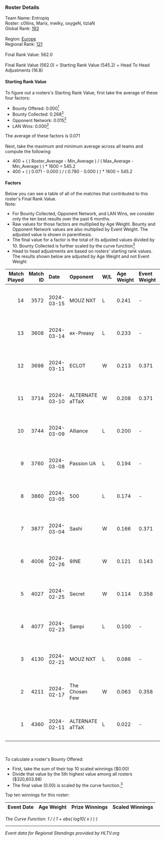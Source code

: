 ### Roster Details<br />
Team Name: Entropiq<br />
Roster: c0llins, Marix, mwlky, oxygeN, tiziaN<br />
Global Rank: [193](../standings_global.md)<br />
<br />
Region: [Europe]( ../standings_europe.md)<br />
Regional Rank: [121]( ../standings_europe.md)<br />
<br />
Final Rank Value:  562.0<br />
<br />
Final Rank Value (562.0) = Starting Rank Value (545.2) + Head To Head Adjustments (16.8)<br />

#### Starting Rank Value<br />
To figure out a rosters's Starting Rank Value, first take the average of these four factors:<br />
- Bounty Offered: 0.000[<sup>1</sup>](#table2)
- Bounty Collected: 0.268[<sup>2</sup>](#table1)
- Opponent Network: 0.015[<sup>2</sup>](#table1)
- LAN Wins: 0.000[<sup>2</sup>](#table1)

The average of these factors is 0.071<br />
<br />
Next, take the maximum and minimum average across all teams and compute the following:<br />
- 400 + ( ( Roster_Average - Min_Average ) / ( Max_Average - Min_Average ) ) * 1600 = 545.2
- 400 + ( ( 0.071 - 0.000 ) / ( 0.780 - 0.000 ) ) * 1600 = 545.2


#### Factors<br />
Below you can see a table of all of the matches that contributed to this roster's Final Rank Value.<br />
Note:<br />

- For Bounty Collected, Opponent Network, and LAN Wins, we consider only the ten best results over the past 6 months.
- Raw values for those factors are multiplied by Age Weight. Bounty and Opponent Network values are also multiplied by Event Weight. The adjusted value is shown in parenthesis.
- The final value for a factor is the total of its adjusted values divided by 10. Bounty Collected is further scaled by the curve function[<sup>3</sup>](#curveFunction)
- Head to head adjustments are based on rosters' starting rank values. The results shown below are adjusted by Age Weight and not Event Weight
<span id="table1"></span><br />


| Match Played | Match ID | Date       | Opponent        | W/L | Age Weight | Event Weight | Bounty Collected | Opponent Network | LAN Wins  | H2H Adj. | Roster                                |
| -: | -: | :- | :- | :- | :- | :- | :- | :- | :- | -: | :- |
|           14 |     3572 | 2024-03-15 | MOUZ NXT        | L   | 0.241      | -            | -                | -                | -         |    -0.48 | c0llins, Marix, mwlky, oxygeN, tiziaN |
|           13 |     3608 | 2024-03-14 | ex-Preasy       | L   | 0.233      | -            | -                | -                | -         |    -1.58 | c0llins, Marix, mwlky, oxygeN, tiziaN |
|           12 |     3698 | 2024-03-11 | ECLOT           | W   | 0.213      | 0.371        | 0.061 (0.005)    | 0.549 (0.043)    | 0 (0.000) |     6.54 | c0llins, Marix, mwlky, oxygeN, tiziaN |
|           11 |     3714 | 2024-03-10 | ALTERNATE aTTaX | W   | 0.208      | 0.371        | 0.031 (0.002)    | 0.549 (0.042)    | 0 (0.000) |     6.00 | c0llins, Marix, mwlky, oxygeN, tiziaN |
|           10 |     3744 | 2024-03-09 | Alliance        | L   | 0.200      | -            | -                | -                | -         |    -0.99 | c0llins, Marix, mwlky, oxygeN, tiziaN |
|            9 |     3760 | 2024-03-08 | Passion UA      | L   | 0.194      | -            | -                | -                | -         |    -0.28 | c0llins, Marix, mwlky, oxygeN, tiziaN |
|            8 |     3860 | 2024-03-05 | 500             | L   | 0.174      | -            | -                | -                | -         |    -1.61 | c0llins, Marix, mwlky, oxygeN, tiziaN |
|            7 |     3877 | 2024-03-04 | Sashi           | W   | 0.166      | 0.371        | 0.184 (0.011)    | 0.980 (0.060)    | 0 (0.000) |     5.07 | c0llins, Marix, mwlky, oxygeN, tiziaN |
|            6 |     4006 | 2024-02-26 | 9INE            | W   | 0.121      | 0.143        | 0.000 (0.000)    | 0.006 (0.000)    | 0 (0.000) |     1.66 | c0llins, Marix, mwlky, oxygeN, tiziaN |
|            5 |     4027 | 2024-02-25 | Secret          | W   | 0.114      | 0.358        | 0.000 (0.000)    | 0.056 (0.002)    | 0 (0.000) |     1.76 | c0llins, Marix, mwlky, oxygeN, tiziaN |
|            4 |     4077 | 2024-02-23 | Sampi           | L   | 0.100      | -            | -                | -                | -         |    -0.41 | c0llins, Marix, mwlky, oxygeN, tiziaN |
|            3 |     4130 | 2024-02-21 | MOUZ NXT        | L   | 0.086      | -            | -                | -                | -         |    -0.16 | c0llins, Marix, mwlky, oxygeN, tiziaN |
|            2 |     4211 | 2024-02-17 | The Chosen Few  | W   | 0.063      | 0.358        | 0.001 (0.000)    | 0.039 (0.001)    | 0 (0.000) |     1.31 | c0llins, Marix, mwlky, oxygeN, tiziaN |
|            1 |     4360 | 2024-02-11 | ALTERNATE aTTaX | L   | 0.022      | -            | -                | -                | -         |    -0.06 | c0llins, Marix, mwlky, oxygeN, tiziaN |

<br />
<span id="table2"></span><br />
To calculate a roster's Bounty Offered:<br />

- First, take the sum of their top 10 scaled winnings ($0.00)
- Divide that value by the 5th highest value among all rosters ($320,603.98)
- The final value (0.00) is scaled by the curve function.[<sup>3</sup>](#curveFunction)

Top ten winnings for this roster:<br />

| Event Date | Age Weight | Prize Winnings | Scaled Winnings |
| :- | -: | :- | :- |


<span id="curveFunction"></span>_The Curve Function: 1 / ( 1 + abs( log10( x ) ) )_<br />

---
_Event data for Regional Standings provided by HLTV.org_<br />
